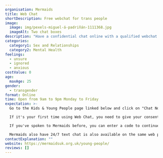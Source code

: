 ```yaml
---
organisation: Mermaids
title: Web Chat
shortDescription: Free webchat for trans people
image:
  image: img/pexels-miguel-á-padriñán-1111368.jpg
  imageAlt: Two chat boxes
description: "Have a confidential chat online with a qualified webchat operator. "
categories:
  category1: Sex and Relationships
  category2: Mental Health
feelings:
  - unsure
  - ignored
  - anxious
costValue: 0
age:
  maxAge: 25
gender:
  - transgender
format: Online
time: Open from 9am to 9pm Monday to Friday
expectation: >-
  Go to the Kids & Young People page linked below and click on "Chat Now". 

  If it's your first time using Web Chat, you need to give your consent for Mermaids to process your data (to keep a secure record of the chat, so they know what information and support they gave you). 

  If you've spoken to Mermaids before, you can enter a code to continue the conversation. 

  Mermaids also have 24/7 text chat is also available on the same web page. 
contactExplanation: ""
website: https://mermaidsuk.org.uk/young-people/
reviews: []
---
```

